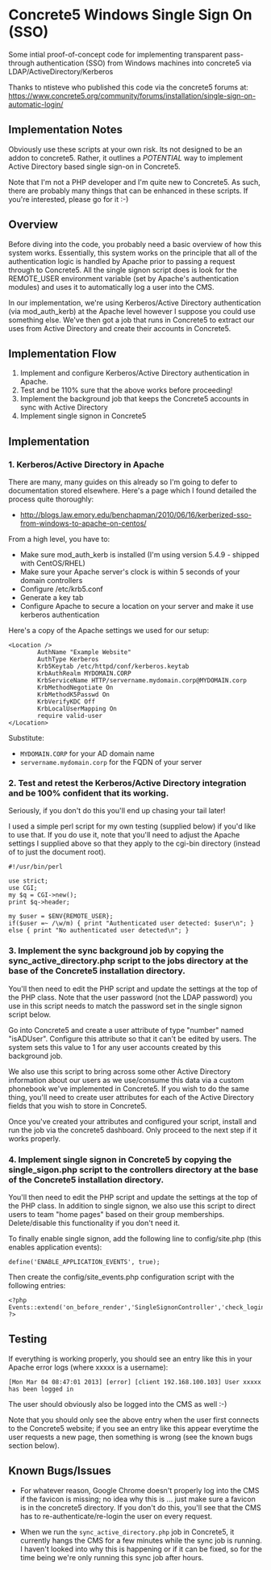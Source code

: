 Concrete5 Windows Single Sign On (SSO)
========================

Some intial proof-of-concept code for implementing transparent pass-through authentication (SSO) from Windows machines into concrete5 via LDAP/ActiveDirectory/Kerberos

Thanks to ntisteve who published this code via the concrete5 forums at:  
https://www.concrete5.org/community/forums/installation/single-sign-on-automatic-login/

Implementation Notes
-------------------- 

Obviously use these scripts at your own risk. Its not designed to be an addon to concrete5. Rather, it outlines a *POTENTIAL* way
to implement Active Directory based single sign-on in Concrete5.

Note that I'm not a PHP developer and I'm quite new to Concrete5. As such, there are probably many things that can be enhanced in these scripts. If you're interested, please go for it :-)


Overview
--------

Before diving into the code, you probably need a basic overview of how this system works. Essentially, this system works on the principle that all of the authentication logic is handled by Apache prior to passing a request through to Concrete5. All the
single signon script does is look for the REMOTE_USER environment variable (set by Apache's authentication modules) and uses it to automatically log a user into the CMS.

In our implementation, we're using Kerberos/Active Directory authentication (via mod_auth_kerb) at the Apache level however I suppose you could use something else. We've then got a job that runs in Concrete5 to extract our uses from Active Directory and create their accounts in Concrete5.


Implementation Flow
-------------------

1. Implement and configure Kerberos/Active Directory authentication in Apache.
2. Test and be 110% sure that the above works before proceeding!
3. Implement the background job that keeps the Concrete5 accounts in sync with Active Directory
4. Implement single signon in Concrete5


Implementation
--------------

### 1. Kerberos/Active Directory in Apache

There are many, many guides on this already so I'm going to defer to documentation stored elsewhere. Here's a page which I found
detailed the process quite thoroughly:

- http://blogs.law.emory.edu/benchapman/2010/06/16/kerberized-sso-from-windows-to-apache-on-centos/

From a high level, you have to:

- Make sure mod_auth_kerb is installed (I'm using version 5.4.9 - shipped with CentOS/RHEL)
- Make sure your Apache server's clock is within 5 seconds of your domain controllers
- Configure /etc/krb5.conf
- Generate a key tab
- Configure Apache to secure a location on your server and make it use kerberos authentication

Here's a copy of the Apache settings we used for our setup:

	<Location />
			AuthName "Example Website"
			AuthType Kerberos
			Krb5Keytab /etc/httpd/conf/kerberos.keytab
			KrbAuthRealm MYDOMAIN.CORP
			KrbServiceName HTTP/servername.mydomain.corp@MYDOMAIN.corp
			KrbMethodNegotiate On
			KrbMethodK5Passwd On
			KrbVerifyKDC Off
			KrbLocalUserMapping On
			require valid-user
	</Location>
	
Substitute:

  - `MYDOMAIN.CORP` for your AD domain name
  - `servername.mydomain.corp` for the FQDN of your server

### 2. Test and retest the Kerberos/Active Directory integration and be 100% confident that its working. 

Seriously, if you don't do this you'll end up chasing your tail later!
   
 I used a simple perl script for my own testing (supplied below) if you'd like to use that. If you do use it, note that you'll need to adjust the Apache settings I supplied above so that they apply to the cgi-bin directory (instead of to just the document root).
   
    #!/usr/bin/perl
   
    use strict;
    use CGI;
    my $q = CGI->new();
    print $q->header;

    my $user = $ENV{REMOTE_USER};
    if($user =~ /\w/m) { print "Authenticated user detected: $user\n"; }
    else { print "No authenticated user detected\n"; }
   
### 3. Implement the sync background job by copying the sync_active_directory.php script to the jobs directory at the base of the Concrete5 installation directory. 

You'll then need to edit the PHP script and update the settings at the top of the PHP class. Note that the
   user password (not the LDAP password) you use in this script needs to match the password set in the single signon script below.
   
   Go into Concrete5 and create a user attribute of type "number" named "isADUser". Configure this attribute so that it can't be edited
   by users. The system sets this value to 1 for any user accounts created by this background job.
   
   We also use this script to bring across some other Active Directory information about our users as we use/consume this data via a 
   custom phonebook we've implemented in Concrete5. If you wish to do the same thing, you'll need to create user attributes for each
   of the Active Directory fields that you wish to store in Concrete5.
   
   Once you've created your attributes and configured your script, install and run the job via the concrete5 dashboard. Only proceed to the
   next step if it works properly.
   
### 4. Implement single signon in Concrete5 by copying the single_sigon.php script to the controllers directory at the base of the Concrete5 installation directory. 

You'll then need to edit the PHP script and update the settings at the top of the PHP class. In addition to
   single signon, we also use this script to direct users to team "home pages" based on their group memberships. Delete/disable this 
   functionality if you don't need it.
   
   To finally enable single signon, add the following line to config/site.php (this enables application events):

    define('ENABLE_APPLICATION_EVENTS', true);
   
   Then create the config/site_events.php configuration script with the following entries:
   
    <?php
    Events::extend('on_before_render','SingleSignonController','check_login','controllers/single_signon.php');
    ?>
   

Testing
-------

If everything is working properly, you should see an entry like this in your Apache error logs (where xxxxx is a username):

    [Mon Mar 04 08:47:01 2013] [error] [client 192.168.100.103] User xxxxx has been logged in

The user should obviously also be logged into the CMS as well :-)

Note that you should only see the above entry when the user first connects to the Concrete5 website; if you see an entry like this appear everytime
the user requests a new page, then something is wrong (see the known bugs section below).
   

Known Bugs/Issues
-----------------

- For whatever reason, Google Chrome doesn't properly log into the CMS if the favicon is missing; no idea why this is ... just make sure
  a favicon is in the concrete5 directory. If you don't do this, you'll see that the CMS has to re-authenticate/re-login the user on every request.
  
- When we run the `sync_active_directory.php` job in Concrete5, it currently hangs the CMS for a few minutes while the sync job is running. I
  haven't looked into why this is happening or if it can be fixed, so for the time being we're only running this sync job after hours.

